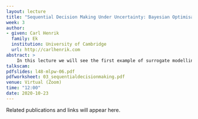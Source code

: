 ```yaml
---
layout: lecture
title: "Sequential Decision Making Under Uncertainty: Bayesian Optimisation"
week: 3
author:
- given: Carl Henrik
  family: Ek
  institution: University of Cambridge
  url: http://carlhenrik.com
abstract: >
	In this lecture we will see the first example of surrogate modelling. In specific we will extend the machine learning loop to also include the data aquisition. We will the formulate a sequential decision process where we aim to find the extremum of a explicitly unknown function. In specific we will introduce the concept of Bayesian optimisation which is the technique that underpins the exciting field called Auto-ML.
talkscam:
pdfslides: l48-mlpw-06.pdf
pdfworksheet: 03_sequentialdecisionmaking.pdf
venue: Virtual (Zoom)
time: "12:00"
date: 2020-10-23
---
```


Related publications and links will appear here.
